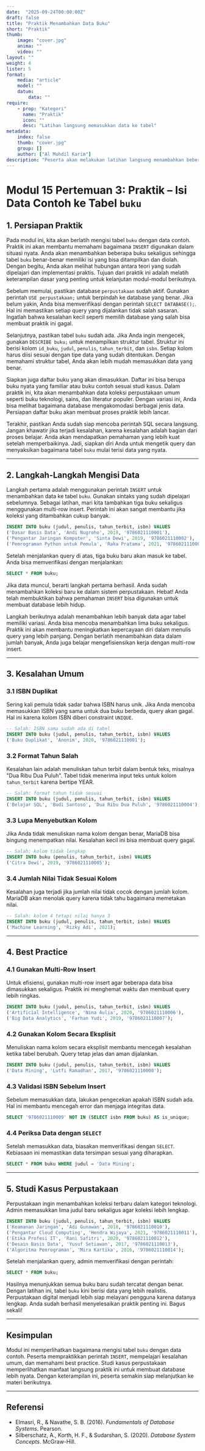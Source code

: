 ```yaml
---
date:  "2025-09-24T00:00:00Z"
draft: false
title: "Praktik Menambahkan Data Buku"
short: "Praktik"
thumb:
    image: "cover.jpg"
    anima: ""
    video: ""
layout: ""
weight: 4
lister: 5
format:
    media: "article"
    model: ""
    datum:
        data: ""
require:
    - prop: "Kategori"
      name: "Praktik"
      icon: ""
      desc: "Latihan langsung memasukkan data ke tabel"
metadata:
    index: false
    thumb: "cover.jpg"
    group: []
    author: ["Al Muhdil Karim"]
description: "Peserta akan melakukan latihan langsung menambahkan beberapa data buku ke dalam tabel. Modul ini memperkuat pemahaman INSERT, UPDATE, dan DELETE dengan skenario nyata."
---
```


# Modul 15 Pertemuan 3: Praktik – Isi Data Contoh ke Tabel `buku`

## 1. Persiapan Praktik

Pada modul ini, kita akan berlatih mengisi tabel `buku` dengan data contoh. Praktik ini akan membantu memahami bagaimana `INSERT` digunakan dalam situasi nyata. Anda akan menambahkan beberapa buku sekaligus sehingga tabel `buku` benar-benar memiliki isi yang bisa ditampilkan dan diolah. Dengan begitu, Anda akan melihat hubungan antara teori yang sudah dipelajari dan implementasi praktis. Tujuan dari praktik ini adalah melatih keterampilan dasar yang penting untuk kelanjutan modul-modul berikutnya.

Sebelum memulai, pastikan database `perpustakaan` sudah aktif. Gunakan perintah `USE perpustakaan;` untuk berpindah ke database yang benar. Jika belum yakin, Anda bisa memverifikasi dengan perintah `SELECT DATABASE();`. Hal ini memastikan setiap query yang dijalankan tidak salah sasaran. Ingatlah bahwa kesalahan kecil seperti memilih database yang salah bisa membuat praktik ini gagal.

Selanjutnya, pastikan tabel `buku` sudah ada. Jika Anda ingin mengecek, gunakan `DESCRIBE buku;` untuk menampilkan struktur tabel. Struktur ini berisi kolom `id_buku`, `judul`, `penulis`, `tahun_terbit`, dan `isbn`. Setiap kolom harus diisi sesuai dengan tipe data yang sudah ditentukan. Dengan memahami struktur tabel, Anda akan lebih mudah memasukkan data yang benar.

Siapkan juga daftar buku yang akan dimasukkan. Daftar ini bisa berupa buku nyata yang familiar atau buku contoh sesuai studi kasus. Dalam praktik ini, kita akan menambahkan data koleksi perpustakaan umum seperti buku teknologi, sains, dan literatur populer. Dengan variasi ini, Anda bisa melihat bagaimana database mengakomodasi berbagai jenis data. Persiapan daftar buku akan membuat proses praktik lebih lancar.

Terakhir, pastikan Anda sudah siap mencoba perintah SQL secara langsung. Jangan khawatir jika terjadi kesalahan, karena kesalahan adalah bagian dari proses belajar. Anda akan mendapatkan pemahaman yang lebih kuat setelah memperbaikinya. Jadi, siapkan diri Anda untuk mengetik query dan menyaksikan bagaimana tabel `buku` mulai terisi data yang nyata.

---

## 2. Langkah-Langkah Mengisi Data

Langkah pertama adalah menggunakan perintah `INSERT` untuk menambahkan data ke tabel `buku`. Gunakan sintaks yang sudah dipelajari sebelumnya. Sebagai latihan, mari kita tambahkan tiga buku sekaligus menggunakan multi-row insert. Perintah ini akan sangat membantu jika koleksi yang ditambahkan cukup banyak.

```sql
INSERT INTO buku (judul, penulis, tahun_terbit, isbn) VALUES
('Dasar Basis Data', 'Andi Nugroho', 2018, '9786021110001'),
('Pengantar Jaringan Komputer', 'Sinta Dewi', 2019, '9786021110002'),
('Pemrograman Python untuk Pemula', 'Raka Pratama', 2021, '9786021110003');
```

Setelah menjalankan query di atas, tiga buku baru akan masuk ke tabel. Anda bisa memverifikasi dengan menjalankan:

```sql
SELECT * FROM buku;
```

Jika data muncul, berarti langkah pertama berhasil. Anda sudah menambahkan koleksi baru ke dalam sistem perpustakaan. Hebat! Anda telah membuktikan bahwa pemahaman `INSERT` bisa digunakan untuk membuat database lebih hidup.

Langkah berikutnya adalah menambahkan lebih banyak data agar tabel memiliki variasi. Anda bisa mencoba menambahkan lima buku sekaligus. Praktik ini akan membantu meningkatkan kepercayaan diri dalam menulis query yang lebih panjang. Dengan berlatih menambahkan data dalam jumlah banyak, Anda juga belajar mengefisiensikan kerja dengan multi-row insert.

---

## 3. Kesalahan Umum

### 3.1 ISBN Duplikat

Sering kali pemula tidak sadar bahwa ISBN harus unik. Jika Anda mencoba memasukkan ISBN yang sama untuk dua buku berbeda, query akan gagal. Hal ini karena kolom ISBN diberi constraint `UNIQUE`.

```sql
-- Salah: ISBN sama sudah ada di tabel
INSERT INTO buku (judul, penulis, tahun_terbit, isbn) VALUES
('Buku Duplikat', 'Anonim', 2020, '9786021110001');
```

### 3.2 Format Tahun Salah

Kesalahan lain adalah menuliskan tahun terbit dalam bentuk teks, misalnya "Dua Ribu Dua Puluh". Tabel tidak menerima input teks untuk kolom `tahun_terbit` karena bertipe YEAR.

```sql
-- Salah: format tahun tidak sesuai
INSERT INTO buku (judul, penulis, tahun_terbit, isbn) VALUES
('Belajar SQL', 'Budi Santoso', 'Dua Ribu Dua Puluh', '9786021110004');
```

### 3.3 Lupa Menyebutkan Kolom

Jika Anda tidak menuliskan nama kolom dengan benar, MariaDB bisa bingung menempatkan nilai. Kesalahan kecil ini bisa membuat query gagal.

```sql
-- Salah: kolom tidak lengkap
INSERT INTO buku (penulis, tahun_terbit, isbn) VALUES
('Citra Dewi', 2019, '9786021110005');
```

### 3.4 Jumlah Nilai Tidak Sesuai Kolom

Kesalahan juga terjadi jika jumlah nilai tidak cocok dengan jumlah kolom. MariaDB akan menolak query karena tidak tahu bagaimana memetakan nilai.

```sql
-- Salah: kolom 4 tetapi nilai hanya 3
INSERT INTO buku (judul, penulis, tahun_terbit, isbn) VALUES
('Machine Learning', 'Rizky Adi', 2021);
```

---

## 4. Best Practice

### 4.1 Gunakan Multi-Row Insert

Untuk efisiensi, gunakan multi-row insert agar beberapa data bisa dimasukkan sekaligus. Praktik ini menghemat waktu dan membuat query lebih ringkas.

```sql
INSERT INTO buku (judul, penulis, tahun_terbit, isbn) VALUES
('Artificial Intelligence', 'Nina Aulia', 2020, '9786021110006'),
('Big Data Analytics', 'Farhan Yudi', 2019, '9786021110007');
```

### 4.2 Gunakan Kolom Secara Eksplisit

Menuliskan nama kolom secara eksplisit membantu mencegah kesalahan ketika tabel berubah. Query tetap jelas dan aman dijalankan.

```sql
INSERT INTO buku (judul, penulis, tahun_terbit, isbn) VALUES
('Data Mining', 'Lutfi Ramadhan', 2017, '9786021110008');
```

### 4.3 Validasi ISBN Sebelum Insert

Sebelum memasukkan data, lakukan pengecekan apakah ISBN sudah ada. Hal ini membantu mencegah error dan menjaga integritas data.

```sql
SELECT '9786021110009' NOT IN (SELECT isbn FROM buku) AS is_unique;
```

### 4.4 Periksa Data dengan `SELECT`

Setelah memasukkan data, biasakan memverifikasi dengan `SELECT`. Kebiasaan ini memastikan data tersimpan sesuai yang diharapkan.

```sql
SELECT * FROM buku WHERE judul = 'Data Mining';
```

---

## 5. Studi Kasus Perpustakaan

Perpustakaan ingin menambahkan koleksi terbaru dalam kategori teknologi. Admin memasukkan lima judul baru sekaligus agar koleksi lebih lengkap.

```sql
INSERT INTO buku (judul, penulis, tahun_terbit, isbn) VALUES
('Keamanan Jaringan', 'Adi Gunawan', 2018, '9786021110010'),
('Pengantar Cloud Computing', 'Hendra Wijaya', 2021, '9786021110011'),
('Etika Profesi IT', 'Rani Safitri', 2020, '9786021110012'),
('Desain Basis Data', 'Yusuf Setiawan', 2017, '9786021110013'),
('Algoritma Pemrograman', 'Mira Kartika', 2016, '9786021110014');
```

Setelah menjalankan query, admin memverifikasi dengan perintah:

```sql
SELECT * FROM buku;
```

Hasilnya menunjukkan semua buku baru sudah tercatat dengan benar. Dengan latihan ini, tabel `buku` kini berisi data yang lebih realistis. Perpustakaan digital menjadi lebih siap melayani pengguna karena datanya lengkap. Anda sudah berhasil menyelesaikan praktik penting ini. Bagus sekali!

---

## Kesimpulan

Modul ini memperlihatkan bagaimana mengisi tabel `buku` dengan data contoh. Peserta mempraktikkan perintah `INSERT`, mempelajari kesalahan umum, dan memahami best practice. Studi kasus perpustakaan memperlihatkan manfaat langsung praktik ini untuk membuat database lebih nyata. Dengan keterampilan ini, peserta semakin siap melanjutkan ke materi berikutnya.

---

## Referensi

* Elmasri, R., & Navathe, S. B. (2016). *Fundamentals of Database Systems*. Pearson.
* Silberschatz, A., Korth, H. F., & Sudarshan, S. (2020). *Database System Concepts*. McGraw-Hill.

